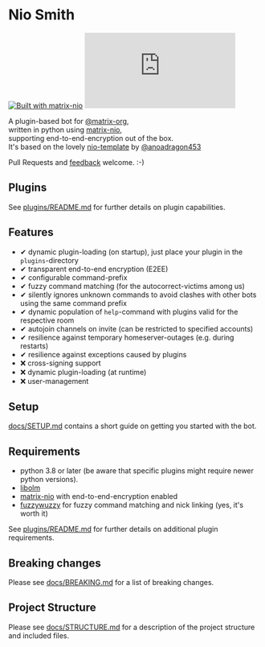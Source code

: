 Nio Smith
===
[![Built with matrix-nio](https://img.shields.io/badge/built%20with-matrix--nio-brightgreen)](https://github.com/poljar/matrix-nio)
[![#nio-smith](https://img.shields.io/matrix/nio-smith:matrix.org?color=blue&label=Join%20%23nio-smith)](https://matrix.to/#/!rdBDrHapAsYdvmgGMP:pack.rocks?via=pack.rocks)

A plugin-based bot for [@matrix-org](https://github.com/matrix-org),  
written in python using
[matrix-nio](https://matrix-nio.readthedocs.io/en/latest/nio.html),  
supporting end-to-end-encryption out of the box.  
It's based on the lovely [nio-template](https://github.com/anoadragon453/nio-template) by [@anoadragon453](https://github.com/anoadragon453)

Pull Requests and [feedback](https://matrix.to/#/#nio-smith:pack.rocks) welcome. :-)

## Plugins
See [plugins/README.md](plugins/README.md) for further details on plugin capabilities.

## Features
- ✔ dynamic plugin-loading (on startup), just place your plugin in the `plugins`-directory
- ✔ transparent end-to-end encryption (E2EE)
- ✔ configurable command-prefix
- ✔ fuzzy command matching (for the autocorrect-victims among us)
- ✔ silently ignores unknown commands to avoid clashes with other bots using the same command prefix
- ✔ dynamic population of `help`-command with plugins valid for the respective room
- ✔ autojoin channels on invite (can be restricted to specified accounts)
- ✔ resilience against temporary homeserver-outages (e.g. during restarts)
- ✔ resilience against exceptions caused by plugins
- ❌ cross-signing support
- ❌ dynamic plugin-loading (at runtime)
- ❌ user-management

## Setup
[docs/SETUP.md](docs/SETUP.md) contains a short guide on getting you started with the bot.

## Requirements
- python 3.8 or later (be aware that specific plugins might require newer python versions).
- [libolm](https://gitlab.matrix.org/matrix-org/olm)    
- [matrix-nio](https://matrix-nio.readthedocs.io/en/latest/nio.html) with end-to-end-encryption enabled
- [fuzzywuzzy](https://github.com/seatgeek/fuzzywuzzy) for fuzzy command matching and nick linking (yes, it's worth it)

See [plugins/README.md](plugins/README.md) for further details on additional plugin requirements.

## Breaking changes
Please see [docs/BREAKING.md](docs/BREAKING.md) for a list of breaking changes.

## Project Structure
Please see [docs/STRUCTURE.md](docs/STRUCTURE.md) for a description of the project structure and included files.
